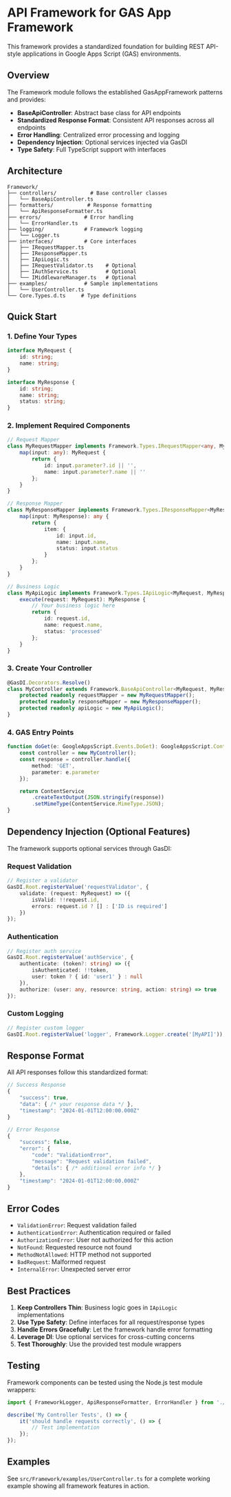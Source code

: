 # API Framework for GAS App Framework

This framework provides a standardized foundation for building REST API-style applications in Google Apps Script (GAS) environments.

## Overview

The Framework module follows the established GasAppFramework patterns and provides:

- **BaseApiController**: Abstract base class for API endpoints
- **Standardized Response Format**: Consistent API responses across all endpoints
- **Error Handling**: Centralized error processing and logging
- **Dependency Injection**: Optional services injected via GasDI
- **Type Safety**: Full TypeScript support with interfaces

## Architecture

```
Framework/
├── controllers/           # Base controller classes
│   └── BaseApiController.ts
├── formatters/           # Response formatting
│   └── ApiResponseFormatter.ts
├── errors/              # Error handling
│   └── ErrorHandler.ts
├── logging/             # Framework logging
│   └── Logger.ts
├── interfaces/          # Core interfaces
│   ├── IRequestMapper.ts
│   ├── IResponseMapper.ts
│   ├── IApiLogic.ts
│   ├── IRequestValidator.ts    # Optional
│   ├── IAuthService.ts         # Optional
│   └── IMiddlewareManager.ts   # Optional
├── examples/            # Sample implementations
│   └── UserController.ts
└── Core.Types.d.ts     # Type definitions
```

## Quick Start

### 1. Define Your Types

```typescript
interface MyRequest {
    id: string;
    name: string;
}

interface MyResponse {
    id: string;
    name: string;
    status: string;
}
```

### 2. Implement Required Components

```typescript
// Request Mapper
class MyRequestMapper implements Framework.Types.IRequestMapper<any, MyRequest> {
    map(input: any): MyRequest {
        return {
            id: input.parameter?.id || '',
            name: input.parameter?.name || ''
        };
    }
}

// Response Mapper
class MyResponseMapper implements Framework.Types.IResponseMapper<MyResponse, any> {
    map(input: MyResponse): any {
        return {
            item: {
                id: input.id,
                name: input.name,
                status: input.status
            }
        };
    }
}

// Business Logic
class MyApiLogic implements Framework.Types.IApiLogic<MyRequest, MyResponse> {
    execute(request: MyRequest): MyResponse {
        // Your business logic here
        return {
            id: request.id,
            name: request.name,
            status: 'processed'
        };
    }
}
```

### 3. Create Your Controller

```typescript
@GasDI.Decorators.Resolve()
class MyController extends Framework.BaseApiController<MyRequest, MyResponse> {
    protected readonly requestMapper = new MyRequestMapper();
    protected readonly responseMapper = new MyResponseMapper();
    protected readonly apiLogic = new MyApiLogic();
}
```

### 4. GAS Entry Points

```typescript
function doGet(e: GoogleAppsScript.Events.DoGet): GoogleAppsScript.Content.TextOutput {
    const controller = new MyController();
    const response = controller.handle({
        method: 'GET',
        parameter: e.parameter
    });

    return ContentService
        .createTextOutput(JSON.stringify(response))
        .setMimeType(ContentService.MimeType.JSON);
}
```

## Dependency Injection (Optional Features)

The framework supports optional services through GasDI:

### Request Validation

```typescript
// Register a validator
GasDI.Root.registerValue('requestValidator', {
    validate: (request: MyRequest) => ({
        isValid: !!request.id,
        errors: request.id ? [] : ['ID is required']
    })
});
```

### Authentication

```typescript
// Register auth service
GasDI.Root.registerValue('authService', {
    authenticate: (token?: string) => ({
        isAuthenticated: !!token,
        user: token ? { id: 'user1' } : null
    }),
    authorize: (user: any, resource: string, action: string) => true
});
```

### Custom Logging

```typescript
// Register custom logger
GasDI.Root.registerValue('logger', Framework.Logger.create('[MyAPI]'));
```

## Response Format

All API responses follow this standardized format:

```typescript
// Success Response
{
    "success": true,
    "data": { /* your response data */ },
    "timestamp": "2024-01-01T12:00:00.000Z"
}

// Error Response
{
    "success": false,
    "error": {
        "code": "ValidationError",
        "message": "Request validation failed",
        "details": { /* additional error info */ }
    },
    "timestamp": "2024-01-01T12:00:00.000Z"
}
```

## Error Codes

- `ValidationError`: Request validation failed
- `AuthenticationError`: Authentication required or failed
- `AuthorizationError`: User not authorized for this action
- `NotFound`: Requested resource not found
- `MethodNotAllowed`: HTTP method not supported
- `BadRequest`: Malformed request
- `InternalError`: Unexpected server error

## Best Practices

1. **Keep Controllers Thin**: Business logic goes in `IApiLogic` implementations
2. **Use Type Safety**: Define interfaces for all request/response types
3. **Handle Errors Gracefully**: Let the framework handle error formatting
4. **Leverage DI**: Use optional services for cross-cutting concerns
5. **Test Thoroughly**: Use the provided test module wrappers

## Testing

Framework components can be tested using the Node.js test module wrappers:

```typescript
import { FrameworkLogger, ApiResponseFormatter, ErrorHandler } from './framework-module';

describe('My Controller Tests', () => {
    it('should handle requests correctly', () => {
        // Test implementation
    });
});
```

## Examples

See `src/Framework/examples/UserController.ts` for a complete working example showing all framework features in action.